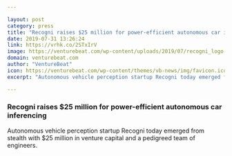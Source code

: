 ```yaml
---

layout: post
category: press
title: "Recogni raises $25 million for power-efficient autonomous car inferencing"
date: 2019-07-31 13:26:24
link: https://vrhk.co/2STxIrV
image: https://venturebeat.com/wp-content/uploads/2019/07/recogni_logo-magic.jpg?w=1200&strip=all
domain: venturebeat.com
author: "VentureBeat"
icon: https://venturebeat.com/wp-content/themes/vb-news/img/favicon.ico
excerpt: "Autonomous vehicle perception startup Recogni today emerged from stealth with $25 million in venture capital and a pedigreed team of engineers."

---
```


### Recogni raises $25 million for power-efficient autonomous car inferencing

Autonomous vehicle perception startup Recogni today emerged from stealth with $25 million in venture capital and a pedigreed team of engineers.